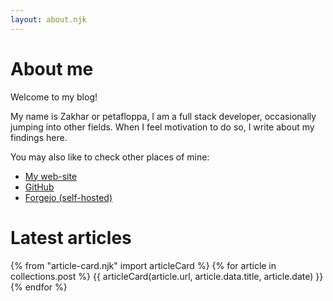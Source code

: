 ```yaml
---
layout: about.njk
---
```


# About me

Welcome to my blog!

My name is Zakhar or petafloppa, I am a full stack developer, occasionally jumping into other fields. When I feel motivation to do so, I write about my findings here.

You may also like to check other places of mine:

- [My web-site](https://petafloppa.cc)
- [GitHub](https://petafloppa.cc)
- [Forgejo (self-hosted)](https://git.petafloppa.cc)

# Latest articles

{% from "article-card.njk" import articleCard %}
{% for article in collections.post %}
{{ articleCard(article.url, article.data.title, article.date) }}
{% endfor %}
